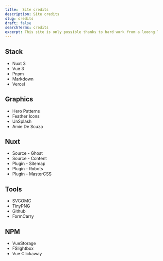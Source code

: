 ```yaml
---
title:  Site credits
description: Site credits
slug: credits
draft: false
searchTerms: credits
excerpt: This site is only possible thanks to hard work from a looong list of fine folks who have all contributed their skills, time and energy to provide the web development community with the awesome tools we have at our disposal.
---
```

<div class="grid grid-cols:3">
<div>

## Stack
- Nuxt 3
- Vue 3
- Pnpm
- Markdown
- Vercel

</div>
<div>

## Graphics
- Hero Patterns
- Feather Icons
- UnSplash
- Amie De Souza

</div>
<div>

## Nuxt
- Source - Ghost
- Source - Content
- Plugin - Sitemap
- Plugin - Robots
- Plugin - MasterCSS

</div>
<div>

## Tools
- SVGOMG
- TinyPNG
- Github
- FormCarry

</div>
<div>

## NPM
- VueStorage
- FSlightbox
- Vue Clickaway

</div>
</div>